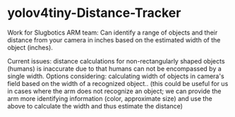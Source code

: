 # yolov4tiny-Distance-Tracker

Work for Slugbotics ARM team: Can identify a range of objects and their distance from your camera in inches based on the estimated width of the object (inches). 

Current issues: distance calculations for non-rectangularly shaped objects (humans) is inaccurate due to that humans can not be encompassed by a single width.
Options considering: calculating width of objects in camera's field based on the width of a recognized object..
(this could be useful for us in cases where the arm does not recognize an object; we can provide the arm more identifying information (color, approximate size) and use the above to calculate the width and thus estimate the distance)

